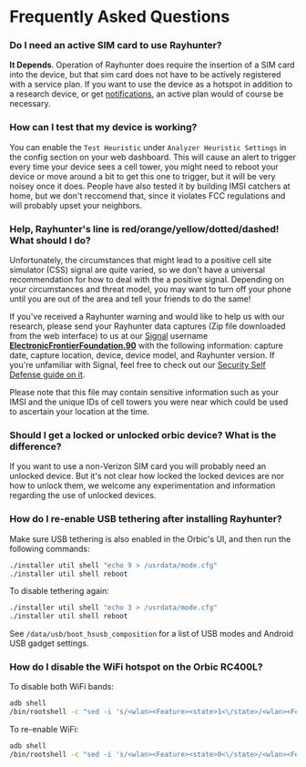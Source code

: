 # Frequently Asked Questions

### Do I need an active SIM card to use Rayhunter?

**It Depends**. Operation of Rayhunter does require the insertion of a SIM card into the device, but that sim card does not have to be actively registered with a service plan. If you want to use the device as a hotspot in addition to a research device, or get [notifications](./configuration.md), an active plan would of course be necessary.

### How can I test that my device is working?
You can enable the `Test Heuristic` under `Analyzer Heuristic Settings` in the config section on your web dashboard. This will cause an alert to trigger every time your device sees a cell tower, you might need to reboot your device or move around a bit to get this one to trigger, but it will be very noisey once it does. People have also tested it by building IMSI catchers at home, but we don't reccomend that, since it violates FCC regulations and will probably upset your neighbors.

<a name="red"></a>

### Help, Rayhunter's line is red/orange/yellow/dotted/dashed! What should I do?

Unfortunately, the circumstances that might lead to a positive cell site simulator (CSS) signal are quite varied, so we don't have a universal recommendation for how to deal with the a positive signal. Depending on your circumstances and threat model, you may want to turn off your phone until you are out of the area and tell your friends to do the same!

If you've received a Rayhunter warning and would like to help us with our research, please send your Rayhunter data captures (Zip file downloaded from the web interface) to us at our [Signal](https://signal.org/) username [**ElectronicFrontierFoundation.90**](https://signal.me/#eu/HZbPPED5LyMkbTxJsG2PtWc2TXxPUR1OxBMcJGLOPeeCDGPuaTpOi5cfGRY6RrGf) with the following information: capture date, capture location, device, device model, and Rayhunter version. If you're unfamiliar with Signal, feel free to check out our [Security Self Defense guide on it](https://ssd.eff.org/module/how-to-use-signal).

Please note that this file may contain sensitive information such as your IMSI and the unique IDs of cell towers you were near which could be used to ascertain your location at the time.


### Should I get a locked or unlocked orbic device? What is the difference?

If you want to use a non-Verizon SIM card you will probably need an unlocked device. But it's not clear how locked the locked devices are nor how to unlock them, we welcome any experimentation and information regarding the use of unlocked devices.


### How do I re-enable USB tethering after installing Rayhunter?

Make sure USB tethering is also enabled in the Orbic's UI, and then run the following commands:

```sh
./installer util shell "echo 9 > /usrdata/mode.cfg"
./installer util shell reboot
```

To disable tethering again:

```sh
./installer util shell "echo 3 > /usrdata/mode.cfg"
./installer util shell reboot
```

See `/data/usb/boot_hsusb_composition` for a list of USB modes and Android USB gadget settings.


### How do I disable the WiFi hotspot on the Orbic RC400L?

To disable both WiFi bands:

```sh
adb shell
/bin/rootshell -c "sed -i 's/<wlan><Feature><state>1<\/state>/<wlan><Feature><state>0<\/state>/g' /usrdata/data/usr/wlan/wlan_conf_6174.xml && reboot"
```

To re-enable WiFi:

```sh
adb shell
/bin/rootshell -c "sed -i 's/<wlan><Feature><state>0<\/state>/<wlan><Feature><state>1<\/state>/g' /usrdata/data/usr/wlan/wlan_conf_6174.xml && reboot"
```
